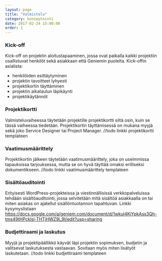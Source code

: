 ```yaml
---
layout: page
title: "Valmistelu"
category: konseptointi
date: 2017-02-24 15:00:00
order: 1
---
```


### Kick-off

Kick-off on projektin aloitustapaaminen, jossa ovat paikalla kaikki projektiin osallistuvat henkilöt sekä asiakkaan että Geniemin puolelta. Kick-offin asialista:

- henkilöiden esittäytyminen
- projektin tavoitteet lyhyesti
- projektikortin täyttäminen
- projektin aikataulun läpikäynti
- projektikäytännöt


### Projektikortti 

Valmisteluvaiheessa täytetään projektille projektikortti siltä osin, kuin se tässä vaiheessa tiedetään. Projektikortin täyttämisessä on mukana myyjä sekä joko Service Designer tai Project Manager. //todo linkki projektikortti templateen

### Vaatimusmäärittely 

Projektikortin jälkeen täytetään vaatimusmäärittely, joka on useimmissa tapauksissa tarjouksessa, mutta se on hyvä täyttää omaksi erilliseksi dokumentikseen. //todo linkki vaatimusmäärittely templateen


### Sisältöauditointi 

Erityisesti WordPress-projekteissa ja viestinnällisissä verkkopalveluissa tehdään sisältöauditointi, jossa selvitetään mitä sisältöä asiakkaalla on tai miten asiakas on ajatellut sisällöntuotannon tapahtuvan. Linkki kysymyslistaan https://docs.google.com/a/geniem.com/document/d/1wkuI4KjYpkAss3Qh-tms49tHPcklsl-THTjHWZ9i_9I/edit?usp=sharing


### Budjettiraami ja laskutus

Myyjä ja projektipäällikkö käyvät läpi projektin sopimuksen, budjetin ja valitsevat laskutuksesta vastaavan. Sovitaan myös miten lisätyöt laskutetaan. //todo linkki budjettiraami templateen

